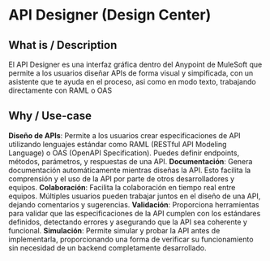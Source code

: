 # API Designer (Design Center)

## What is / Description
El API Designer es una interfaz gráfica dentro del Anypoint de MuleSoft que permite a los usuarios diseñar APIs de forma visual y simpificada, con un asistente que te ayuda en el proceso, asi como en modo texto, trabajando directamente con RAML o OAS

## Why / Use-case

__Diseño de APIs__: Permite a los usuarios crear especificaciones de API utilizando lenguajes estándar como RAML (RESTful API Modeling Language) o OAS (OpenAPI Specification). Puedes definir endpoints, métodos, parámetros, y respuestas de una API.
__Documentación__: Genera documentación automáticamente mientras diseñas la API. Esto facilita la comprensión y el uso de la API por parte de otros desarrolladores y equipos.
__Colaboración__: Facilita la colaboración en tiempo real entre equipos. Múltiples usuarios pueden trabajar juntos en el diseño de una API, dejando comentarios y sugerencias.
__Validación__: Proporciona herramientas para validar que las especificaciones de la API cumplen con los estándares definidos, detectando errores y asegurando que la API sea coherente y funcional.
__Simulación__: Permite simular y probar la API antes de implementarla, proporcionando una forma de verificar su funcionamiento sin necesidad de un backend completamente desarrollado.
